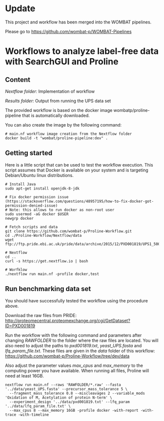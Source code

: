# Update
This project and workflow has been merged into the WOMBAT pipelines.

Please go to https://github.com/wombat-p/WOMBAT-Pipelines

# Workflows to analyze label-free data with SearchGUI and Proline

## Content

_Nextflow folder:_ Implementation of workflow

_Results folder:_ Output from running the UPS data set


The provided workflow is based on the docker image wombatp/proline-pipeline that is automatically downloaded.

You can also create the image by the following command:
```
# main.nf workflow image creation from the Nextflow folder
docker build -t "wombat/proline-pipeline:dev" .

```

## Getting started

Here is a little script that can be used to test the workflow execution.
This script assumes that Docker is available on your system and is targeting Debian/Ubuntu linux distributions.

```
# Install Java
sudo apt-get install openjdk-8-jdk

# Fix docker permission issue (https://stackoverflow.com/questions/48957195/how-to-fix-docker-got-permission-denied-issue)
# Note: this allows to run docker as non-root user
sudo usermod -aG docker $USER
newgrp docker

# Fetch scripts and data
git clone https://github.com/wombat-p/Proline-Workflow.git
cd ./Proline-Workflow/Nextflow/data
wget ftp://ftp.pride.ebi.ac.uk/pride/data/archive/2015/12/PXD001819/UPS1_500amol_R1.raw

# Nextflow
cd ..
curl -s https://get.nextflow.io | bash

# Worfklow
./nextflow run main.nf -profile docker,test
```

## Run benchmarking data set

You should have successfully tested the workflow using the procedure above.

Download the raw files from PRIDE: http://proteomecentral.proteomexchange.org/cgi/GetDataset?ID=PXD001819

Run the workflow with the following command and parameters after changing _RAWFOLDER_ to the folder where the raw files are located. You will also need to adjust the paths to _pxd001819.txt_, _yeast_UPS.fasta_ and _lfq_param_file.txt_. These files are given in the _data_ folder of this workflow: https://github.com/wombat-p/Proline-Workflow/tree/dev/data

Also adjust the parameter values _max_cpus_ and _max_memory_ to the computing power you have available.
When running all files, Proline will need at least 16GB.

```
nextflow run main.nf --raws 'RAWFOLDER/*.raw' --fasta '../data/yeast_UPS.fasta' --precursor_mass_tolerance 5 \
  --fragment_mass_tolerance 0.8 --miscleavages 2 --variable_mods 'Oxidation of M, Acetylation of protein N-term' \
  --experiment_design '../data/pxd001819.txt' --lfq_param '../data/lfq_param_file.txt' \
  --max_cpus 8 --max_memory 16GB -profile docker -with-report -with-trace -with-timeline
```
